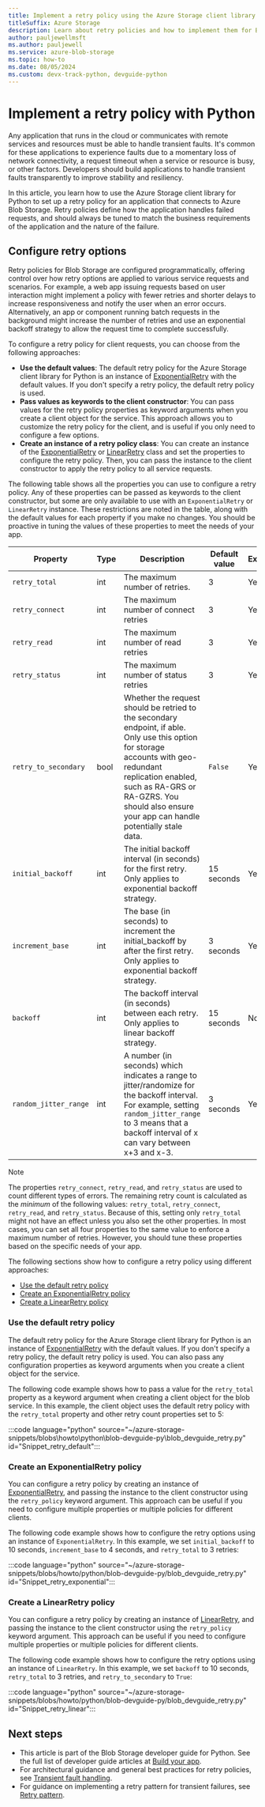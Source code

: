 ```yaml
---
title: Implement a retry policy using the Azure Storage client library for Python
titleSuffix: Azure Storage
description: Learn about retry policies and how to implement them for Blob Storage. This article helps you set up a retry policy for Blob Storage requests using the Azure Storage client library for Python. 
author: pauljewellmsft
ms.author: pauljewell
ms.service: azure-blob-storage
ms.topic: how-to
ms.date: 08/05/2024
ms.custom: devx-track-python, devguide-python
---
```


# Implement a retry policy with Python

Any application that runs in the cloud or communicates with remote services and resources must be able to handle transient faults. It's common for these applications to experience faults due to a momentary loss of network connectivity, a request timeout when a service or resource is busy, or other factors. Developers should build applications to handle transient faults transparently to improve stability and resiliency. 

In this article, you learn how to use the Azure Storage client library for Python to set up a retry policy for an application that connects to Azure Blob Storage. Retry policies define how the application handles failed requests, and should always be tuned to match the business requirements of the application and the nature of the failure.

## Configure retry options

Retry policies for Blob Storage are configured programmatically, offering control over how retry options are applied to various service requests and scenarios. For example, a web app issuing requests based on user interaction might implement a policy with fewer retries and shorter delays to increase responsiveness and notify the user when an error occurs. Alternatively, an app or component running batch requests in the background might increase the number of retries and use an exponential backoff strategy to allow the request time to complete successfully.

To configure a retry policy for client requests, you can choose from the following approaches:

- **Use the default values**: The default retry policy for the Azure Storage client library for Python is an instance of [ExponentialRetry](/python/api/azure-storage-blob/azure.storage.blob.exponentialretry) with the default values. If you don't specify a retry policy, the default retry policy is used.
- **Pass values as keywords to the client constructor**: You can pass values for the retry policy properties as keyword arguments when you create a client object for the service. This approach allows you to customize the retry policy for the client, and is useful if you only need to configure a few options.
- **Create an instance of a retry policy class**: You can create an instance of the [ExponentialRetry](/python/api/azure-storage-blob/azure.storage.blob.exponentialretry) or [LinearRetry](/python/api/azure-storage-blob/azure.storage.blob.linearretry) class and set the properties to configure the retry policy. Then, you can pass the instance to the client constructor to apply the retry policy to all service requests.

The following table shows all the properties you can use to configure a retry policy. Any of these properties can be passed as keywords to the client constructor, but some are only available to use with an `ExponentialRetry` or `LinearRetry` instance. These restrictions are noted in the table, along with the default values for each property if you make no changes. You should be proactive in tuning the values of these properties to meet the needs of your app.

| Property | Type | Description | Default value | ExponentialRetry | LinearRetry |
| --- | --- | --- | --- | --- | --- |
| `retry_total` | int | The maximum number of retries. | 3 | Yes | Yes |
| `retry_connect` | int | The maximum number of connect retries | 3 | Yes | Yes |
| `retry_read` | int | The maximum number of read retries | 3 | Yes | Yes |
| `retry_status` | int | The maximum number of status retries | 3 | Yes | Yes |
| `retry_to_secondary` | bool | Whether the request should be retried to the secondary endpoint, if able. Only use this option for storage accounts with geo-redundant replication enabled, such as RA-GRS or RA-GZRS. You should also ensure your app can handle potentially stale data. | `False` | Yes | Yes |
| `initial_backoff` | int | The initial backoff interval (in seconds) for the first retry. Only applies to exponential backoff strategy. | 15 seconds | Yes | No |
| `increment_base` | int | The base (in seconds) to increment the initial_backoff by after the first retry. Only applies to exponential backoff strategy. | 3 seconds | Yes | No |
| `backoff` | int | The backoff interval (in seconds) between each retry. Only applies to linear backoff strategy. | 15 seconds | No | Yes |
| `random_jitter_range` | int | A number (in seconds) which indicates a range to jitter/randomize for the backoff interval. For example, setting `random_jitter_range` to 3 means that a backoff interval of x can vary between x+3 and x-3. | 3 seconds | Yes | Yes |

> [!NOTE]
> The properties `retry_connect`, `retry_read`, and `retry_status` are used to count different types of errors. The remaining retry count is calculated as the *minimum* of the following values: `retry_total`, `retry_connect`, `retry_read`, and `retry_status`. Because of this, setting only `retry_total` might not have an effect unless you also set the other properties. In most cases, you can set all four properties to the same value to enforce a maximum number of retries. However, you should tune these properties based on the specific needs of your app.

The following sections show how to configure a retry policy using different approaches:

- [Use the default retry policy](#use-the-default-retry-policy)
- [Create an ExponentialRetry policy](#create-an-exponentialretry-policy)
- [Create a LinearRetry policy](#create-a-linearretry-policy)

### Use the default retry policy

The default retry policy for the Azure Storage client library for Python is an instance of [ExponentialRetry](/python/api/azure-storage-blob/azure.storage.blob.exponentialretry) with the default values. If you don't specify a retry policy, the default retry policy is used. You can also pass any configuration properties as keyword arguments when you create a client object for the service.

The following code example shows how to pass a value for the `retry_total` property as a keyword argument when creating a client object for the blob service. In this example, the client object uses the default retry policy with the `retry_total` property and other retry count properties set to 5:

:::code language="python" source="~/azure-storage-snippets/blobs\howto\python\blob-devguide-py\blob_devguide_retry.py" id="Snippet_retry_default":::

### Create an ExponentialRetry policy

You can configure a retry policy by creating an instance of [ExponentialRetry](/python/api/azure-storage-blob/azure.storage.blob.exponentialretry), and passing the instance to the client constructor using the `retry_policy` keyword argument. This approach can be useful if you need to configure multiple properties or multiple policies for different clients.

The following code example shows how to configure the retry options using an instance of `ExponentialRetry`. In this example, we set `initial_backoff` to 10 seconds, `increment_base` to 4 seconds, and `retry_total` to 3 retries:

:::code language="python" source="~/azure-storage-snippets/blobs/howto/python/blob-devguide-py/blob_devguide_retry.py" id="Snippet_retry_exponential":::

### Create a LinearRetry policy

You can configure a retry policy by creating an instance of [LinearRetry](/python/api/azure-storage-blob/azure.storage.blob.linearretry), and passing the instance to the client constructor using the `retry_policy` keyword argument. This approach can be useful if you need to configure multiple properties or multiple policies for different clients.

The following code example shows how to configure the retry options using an instance of `LinearRetry`. In this example, we set `backoff` to 10 seconds, `retry_total` to 3 retries, and `retry_to_secondary` to `True`:

:::code language="python" source="~/azure-storage-snippets/blobs/howto/python/blob-devguide-py/blob_devguide_retry.py" id="Snippet_retry_linear":::

## Next steps

- This article is part of the Blob Storage developer guide for Python. See the full list of developer guide articles at [Build your app](storage-blob-python-get-started.md#build-your-app).
- For architectural guidance and general best practices for retry policies, see [Transient fault handling](/azure/architecture/best-practices/transient-faults).
- For guidance on implementing a retry pattern for transient failures, see [Retry pattern](/azure/architecture/patterns/retry).
